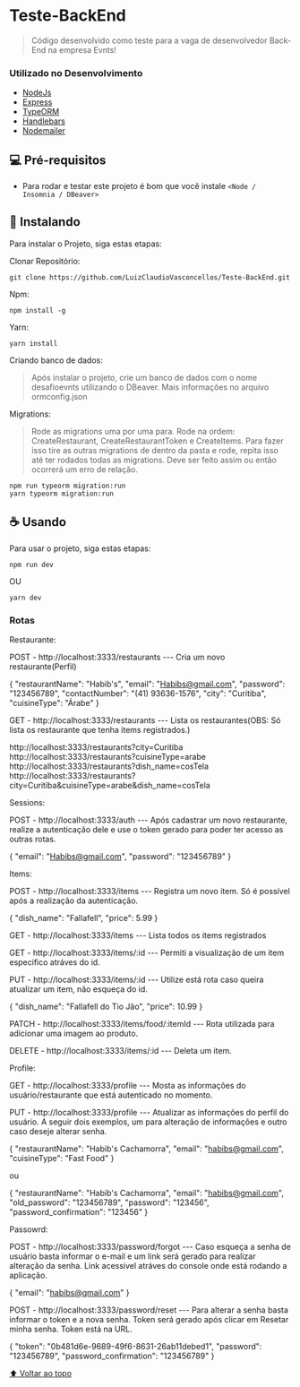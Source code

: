 # Teste-BackEnd

> Código desenvolvido como teste para a vaga de desenvolvedor Back-End na empresa Evnts!

### Utilizado no Desenvolvimento

* [NodeJs](https://nodejs.org/en/)
* [Express](https://expressjs.com/pt-br/)
* [TypeORM](https://typeorm.io/)
* [Handlebars](https://handlebarsjs.com/)
* [Nodemailer](https://nodemailer.com/about/)


## 💻 Pré-requisitos

* Para rodar e testar este projeto é bom que você instale `<Node / Insomnia / DBeaver>`

## 🚀 Instalando

Para instalar o Projeto, siga estas etapas:

Clonar Repositório:
```
git clone https://github.com/LuizClaudioVasconcellos/Teste-BackEnd.git
```

Npm:
```
npm install -g
```

Yarn:
```
yarn install
```
Criando banco de dados:
> Após instalar o projeto, crie um banco de dados com o nome desafioevnts utilizando o DBeaver. Mais informações no arquivo ormconfig.json

Migrations:
> Rode as migrations uma por uma para. Rode na ordem: CreateRestaurant, CreateRestaurantToken e CreateItems. Para fazer isso tire as outras migrations de dentro da pasta e rode, repita isso até ter rodados todas as migrations. Deve ser feito assim ou então ocorrerá um erro de relação.
```
npm run typeorm migration:run
yarn typeorm migration:run
```

## ☕ Usando

Para usar o projeto, siga estas etapas:

```
npm run dev
```
OU

```
yarn dev
```

### Rotas

Restaurante:

POST - http://localhost:3333/restaurants --- Cria um novo restaurante(Perfil)

{
	"restaurantName": "Habib's",
  "email": "Habibs@gmail.com",
	"password": "123456789",
  "contactNumber": "(41) 93636-1576",
  "city": "Curitiba",
  "cuisineType": "Árabe"
}

GET - http://localhost:3333/restaurants --- Lista os restaurantes(OBS: Só lista os restaurante que tenha items registrados.)

http://localhost:3333/restaurants?city=Curitiba
http://localhost:3333/restaurants?cuisineType=arabe
http://localhost:3333/restaurants?dish_name=cosTela
http://localhost:3333/restaurants?city=Curitiba&cuisineType=arabe&dish_name=cosTela

Sessions:

POST - http://localhost:3333/auth --- Após cadastrar um novo restaurante, realize a autenticação dele e use o token gerado para poder ter acesso as outras rotas.

{
	"email": "Habibs@gmail.com",
	"password": "123456789"
}

Items:

POST - http://localhost:3333/items --- Registra um novo item. Só é possível após a realização da autenticação.

{
	"dish_name": "Fallafell",
	"price": 5.99
}

GET - http://localhost:3333/items --- Lista todos os items registrados 

GET - http://localhost:3333/items/:id --- Permiti a visualização de um item especifico atráves do id.

PUT - http://localhost:3333/items/:id --- Utilize está rota caso queira atualizar um item, não esqueça do id.

{
	"dish_name": "Fallafell do Tio Jão",
	"price": 10.99
}

PATCH - http://localhost:3333/items/food/:itemId --- Rota utilizada para adicionar uma imagem ao produto.

DELETE - http://localhost:3333/items/:id --- Deleta um item.

Profile:

GET - http://localhost:3333/profile --- Mosta as informações do usuário/restaurante que está autenticado no momento.

PUT - http://localhost:3333/profile --- Atualizar as informações do perfil do usuário. A seguir dois exemplos, um para alteração de informações e outro caso deseje alterar senha.

{
	"restaurantName": "Habib's Cachamorra",
  "email": "habibs@gmail.com",
  "cuisineType": "Fast Food"
}

ou

{
	"restaurantName": "Habib's Cachamorra",
	"email": "habibs@gmail.com",
	"old_password": "123456789",
	"password": "123456",
	"password_confirmation": "123456"
}

Passowrd:

POST - http://localhost:3333/password/forgot --- Caso esqueça a senha de usuário basta informar o e-mail e um link será gerado para realizar alteração da senha. Link acessivel atráves do console onde está rodando a aplicação.

{
	"email": "habibs@gmail.com"
}

POST - http://localhost:3333/password/reset --- Para alterar a senha basta informar o token e a nova senha. Token será gerado após clicar em Resetar minha senha. Token está na URL.

{
	"token": "0b481d6e-9689-49f6-8631-26ab11debed1",
	"password": "123456789",
	"password_confirmation": "123456789"
}

[⬆ Voltar ao topo](<a href="#top"/>)<br>
